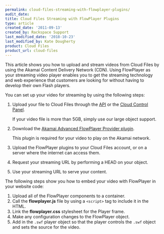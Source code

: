 ```yaml
---
permalink: cloud-files-streaming-with-flowplayer-plugins/
audit_date:
title: Cloud Files Streaming with FlowPlayer Plugins
type: article
created_date: '2011-09-13'
created_by: Rackspace Support
last_modified_date: '2018-10-23'
last_modified_by: Kate Dougherty
product: Cloud Files
product_url: cloud-files
---
```


This article shows you how to upload and stream videos from Cloud Files by
using the Akamai Content Delivery Network (CDN). Using FlowPlayer as your
streaming video player enables you to get the streaming technology and web
experience that customers are looking for without having to develop their own
Flash players.

You can set up your video for streaming by using the following steps:

1. Upload your file to Cloud Files through the
   [API](https://developer.rackspace.com/docs/cloud-files/v1/) or the [Cloud
   Control Panel](https://login.rackspace.com/).

    If your video file is more than 5GB, simply use our large object support.

2.  Download the [Akamai Advanced FlowPlayer Provider
    plugin](http://mediapm.edgesuite.net/flow/).

     This plugin is required for your video to play on the Akamai network.

3.  Upload the FlowPlayer plugins to your Cloud Files account, or on a
    server where the internet can access them.

4.  Request your streaming URL by performing a HEAD on your object.

5.  Use your streaming URL to serve your content.

The following steps show you how to embed your video with FlowPlayer in your
website code:

1.  Upload all of the FlowPlayer components to a container.
2.  Call the **flowplayer.js** file by using a `<script>` tag to include it
    in the HTML.
3.  Link the **flowplayer.css** stylesheet for the Player frame.
4.  Make any configuration changes to the FlowPlayer object.
5.  Add in the `.swf` player object so that the player controls the `.swf`
    object and sets the source for the video.

